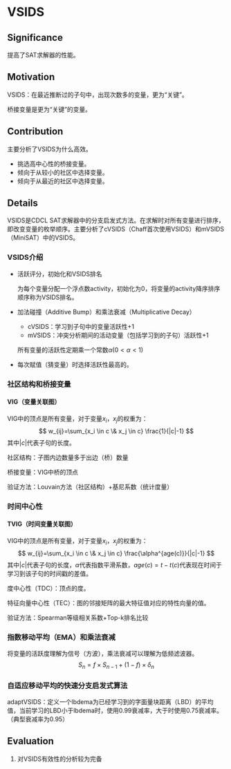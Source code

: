 # VSIDS

## Significance

提高了SAT求解器的性能。

## Motivation

VSIDS：在最近推断过的子句中，出现次数多的变量，更为“关键”。

桥接变量是更为“关键”的变量。

## Contribution

主要分析了VSIDS为什么高效。

- 挑选高中心性的桥接变量。
- 倾向于从较小的社区中选择变量。
- 倾向于从最近的社区中选择变量。

## Details

VSIDS是CDCL SAT求解器中的分支启发式方法。在求解时对所有变量进行排序，即改变变量的枚举顺序。主要分析了cVSIDS（Chaff首次使用VSIDS）和mVSIDS（MiniSAT）中的VSIDS。

### VSIDS介绍

- 活跃评分，初始化和VSIDS排名

  为每个变量分配一个浮点数activity，初始化为0，将变量的activity降序排序顺序称为VSIDS排名。

- 加法碰撞（Additive Bump）和乘法衰减（Multiplicative Decay）

  - cVSIDS：学习到子句中的变量活跃性+1
  - mVSIDS：冲突分析期间的活动变量（包括学习到的子句）活跃性+1

  所有变量的活跃性定期乘一个常数$\alpha(0<\alpha<1)$

- 每次赋值（猜变量）时选择活跃性最高的。

### 社区结构和桥接变量

#### VIG（变量关联图）

VIG中的顶点是所有变量，对于变量$x_i$，$x_j$的权重为：
$$
w_{ij}=\sum_{x_i \in c \& x_j \in c} \frac{1}{|c|-1}
$$
其中$|c|$代表子句的长度。

社区结构：子图内边数量多于出边（桥）数量

桥接变量：VIG中桥的顶点

验证方法：Louvain方法（社区结构）+基尼系数（统计度量）

### 时间中心性

#### TVIG（时间变量关联图）

VIG中的顶点是所有变量，对于变量$x_i$，$x_j$的权重为：
$$
w_{ij}=\sum_{x_i \in c \& x_j \in c} \frac{\alpha^{age(c)}}{|c|-1}
$$
其中$|c|$代表子句的长度，$\alpha$代表指数平滑系数，$age(c)=t-t(c)$代表现在时间于学习到该子句的时间戳的差值。

度中心性（TDC）：顶点的度。

特征向量中心性（TEC）：图的邻接矩阵的最大特征值对应的特性向量的值。

验证方法：Spearman等级相关系数+Top-k排名比较

### 指数移动平均（EMA）和乘法衰减

将变量的活跃度理解为信号（方波），乘法衰减可以理解为低频滤波器。
$$
S_n=f\times S_{n-1}+(1-f)\times \delta_n
$$

### 自适应移动平均的快速分支启发式算法

adaptVSIDS：定义一个lbdema为已经学习到的字面量块距离（LBD）的平均值，当前学习的LBD小于lbdema时，使用0.99衰减率，大于时使用0.75衰减率。（典型衰减率为0.95）

## Evaluation

1. 对VSIDS有效性的分析较为完备